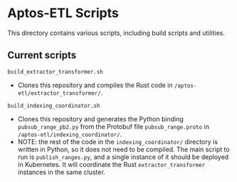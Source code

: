 # Aptos-ETL Scripts

This directory contains various scripts, including build scripts and utilities.

## Current scripts

`build_extractor_transformer.sh`

* Clones this repository and compiles the Rust code in `/aptos-etl/extractor_transformer/`.

`build_indexing_coordinator.sh`

* Clones this repository and generates the Python binding `pubsub_range_pb2.py` from the Protobuf file `pubsub_range.proto` in `/aptos-etl/indexing_coordinator/`.
* NOTE: the rest of the code in the `indexing_coordinator/` directory is written in Python, so it does not need to be compiled. The main script to run is `publish_ranges.py`, and a single instance of it should be deployed in Kubernetes. It will coordinate the Rust `extractor_transformer` instances in the same cluster.
